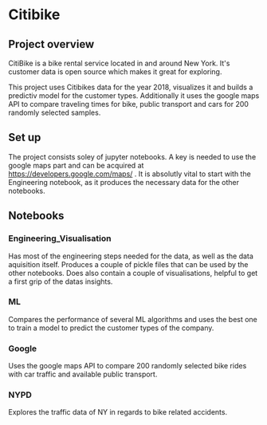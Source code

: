 # Citibike

## Project overview
CitiBike is a bike rental service located in and around New York. It's customer data is open source which makes it great for exploring.

This project uses Citibikes data for the year 2018, visualizes it and builds a predictiv model for the customer types.
Additionally it uses the google maps API to compare traveling times for bike, public transport and cars for 200 randomly selected samples.

## Set up
The project consists soley of jupyter notebooks.
A key is needed to use the google maps part and can be acquired at https://developers.google.com/maps/ .
It is absolutly vital to start with the Engineering notebook, as it produces the necessary data for the other notebooks.

## Notebooks
### Engineering_Visualisation
Has most of the engineering steps needed for the data, as well as the data aquisition itself.
Produces a couple of pickle files that can be used by the other notebooks.
Does also contain a couple of visualisations, helpful to get a first grip of the datas insights.

### ML
Compares the performance of several ML algorithms and uses the best one to train a model to predict the customer types of the company.

### Google
Uses the google maps API to compare 200 randomly selected bike rides with car traffic and available public transport.

### NYPD
Explores the traffic data of NY in regards to bike related accidents.

